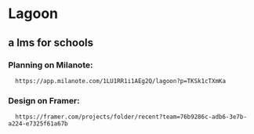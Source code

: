 # Lagoon
## a lms for schools

### Planning on Milanote:
      https://app.milanote.com/1LU1RR1i1AEg2Q/lagoon?p=TKSk1cTXmKa
      
### Design on Framer:
      https://framer.com/projects/folder/recent?team=76b9286c-adb6-3e7b-a224-e7325f61a67b
